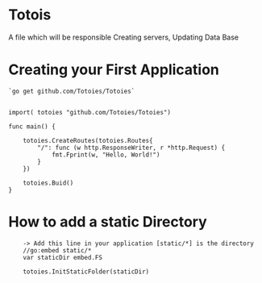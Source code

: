 # Totois
A file which will be responsible Creating servers, Updating Data Base

# Creating your First Application

    `go get github.com/Totoies/Totoies`

        
    import( totoies "github.com/Totoies/Totoies")

    func main() {

	    totoies.CreateRoutes(totoies.Routes{
            "/": func (w http.ResponseWriter, r *http.Request) {
                fmt.Fprint(w, "Hello, World!")
            }
        })

        totoies.Buid()
    }

# How to add a static Directory

        -> Add this line in your application [static/*] is the directory
        //go:embed static/*
        var staticDir embed.FS

        totoies.InitStaticFolder(staticDir)